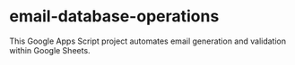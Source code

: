 # email-database-operations
This Google Apps Script project automates email generation and validation within Google Sheets.
